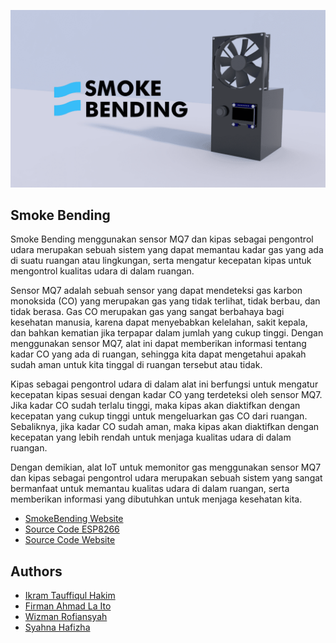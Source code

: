 
![Logo](https://github.com/Arcfoz/SmokeBending-Website/blob/main/public/img/product.png?raw=true)


## Smoke Bending
Smoke Bending menggunakan sensor MQ7 dan kipas sebagai pengontrol udara merupakan sebuah sistem yang dapat memantau kadar gas yang ada di suatu ruangan atau lingkungan, serta mengatur kecepatan kipas untuk mengontrol kualitas udara di dalam ruangan.

Sensor MQ7 adalah sebuah sensor yang dapat mendeteksi gas karbon monoksida (CO) yang merupakan gas yang tidak terlihat, tidak berbau, dan tidak berasa. Gas CO merupakan gas yang sangat berbahaya bagi kesehatan manusia, karena dapat menyebabkan kelelahan, sakit kepala, dan bahkan kematian jika terpapar dalam jumlah yang cukup tinggi. Dengan menggunakan sensor MQ7, alat ini dapat memberikan informasi tentang kadar CO yang ada di ruangan, sehingga kita dapat mengetahui apakah sudah aman untuk kita tinggal di ruangan tersebut atau tidak.

Kipas sebagai pengontrol udara di dalam alat ini berfungsi untuk mengatur kecepatan kipas sesuai dengan kadar CO yang terdeteksi oleh sensor MQ7. Jika kadar CO sudah terlalu tinggi, maka kipas akan diaktifkan dengan kecepatan yang cukup tinggi untuk mengeluarkan gas CO dari ruangan. Sebaliknya, jika kadar CO sudah aman, maka kipas akan diaktifkan dengan kecepatan yang lebih rendah untuk menjaga kualitas udara di dalam ruangan.

Dengan demikian, alat IoT untuk memonitor gas menggunakan sensor MQ7 dan kipas sebagai pengontrol udara merupakan sebuah sistem yang sangat bermanfaat untuk memantau kualitas udara di dalam ruangan, serta memberikan informasi yang dibutuhkan untuk menjaga kesehatan kita.
 - [SmokeBending Website](https://smokebending.up.railway.app)
 - [Source Code ESP8266](https://github.com/Arcfoz/SmokeBending/blob/128ffd7418afffc011190d3de9326b02a4d8a9b2/ESP8266/SmokeBending_ESP8266.ino)
 - [Source Code Website](https://github.com/Arcfoz/SmokeBending-Website)


## Authors

- [Ikram Tauffiqul Hakim](https://www.github.com/arcfoz)
- [Firman Ahmad La Ito](https://github.com/Redfal12)
- [Wizman Rofiansyah](https://github.com/Rofiansyah)
- [Syahna Hafizha](https://github.com/syahnahafizha)
